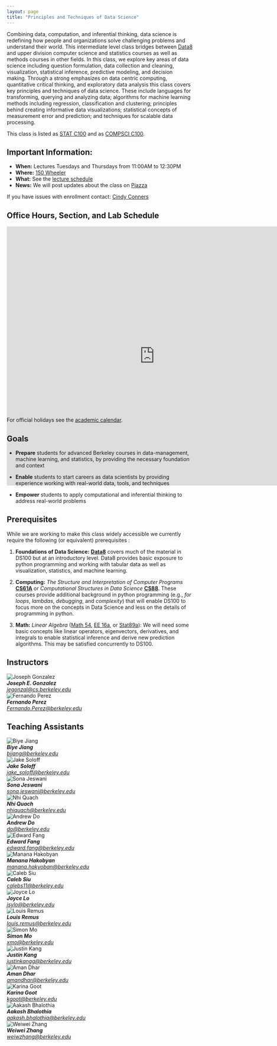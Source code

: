 ```yaml
---
layout: page
title: "Principles and Techniques of Data Science"
---
```


<!-- # DS100: Principles & Techniques of Data Science -->

Combining data, computation, and inferential thinking, data science is
redefining how people and organizations solve challenging problems and
understand their world. This intermediate level class bridges between
[Data8](http://data8.org) and upper division computer science and statistics
courses as well as methods courses in other fields. In this class, we explore
key areas of data science including question formulation, data collection and
cleaning, visualization, statistical inference, predictive modeling, and
decision making.​ Through a strong emphasizes on data centric computing,
quantitative critical thinking, and exploratory data analysis this class covers
key principles and techniques of data science. These include languages for
transforming, querying and analyzing data; algorithms for machine learning
methods including regression, classification and clustering; principles behind
creating informative data visualizations; statistical concepts of measurement
error and prediction; and techniques for scalable data processing.

This class is listed as [STAT C100](http://classes.berkeley.edu/content/2017-fall-stat-c100-001-lec-001) and as [COMPSCI C100](http://classes.berkeley.edu/content/2017-fall-compsci-c100-001-lec-001).

## Important Information:

* **When:** Lectures Tuesdays and Thursdays from 11:00AM to 12:30PM
* **Where:** [150 Wheeler ](http://www.berkeley.edu/map?wheeler)
* **What:** See the [lecture schedule](syllabus)
* **News:** We will post updates about the class on [Piazza](https://piazza.com/berkeley/spring2018/data100/home)

If you have issues with enrollment contact: <a href="mailto:csconners@cs.berkeley.edu?subject=[DS100 Enrollment]">Cindy Conners</a>




<!--

If you have enrolled in the wait-list please complete the following  <a href="https://goo.gl/forms/Ku5cu7L7cUbSaTKc2">Background Survey</a> we will use this to help in admitting students into the class.  Please sign up for Piazza to follow updates on the wait list.
 -->

## Office Hours, Section, and Lab Schedule

<div class="embed-wrapper" style="height:500px">
  <iframe src="https://calendar.google.com/calendar/embed?title=Data%20100%20Discussion%2C%20Lab%2C%20Office%20Hours&amp;mode=WEEK&amp;height=600&amp;wkst=1&amp;bgcolor=%23FFFFFF&amp;src=berkeley.edu_3iothuu50b7vt60vh265urvkgg%40group.calendar.google.com&amp;color=%2342104A&amp;src=berkeley.edu_q7fe1ocb0v0kdofsf0jb6tnv10%40group.calendar.google.com&amp;color=%23182C57&amp;ctz=America%2FLos_Angeles" style="border-width:0" width="800" height="700" frameborder="0" scrolling="no"></iframe>
</div>


For official holidays see the [academic calendar](http://registrar.berkeley.edu/sites/default/files/pdf/UCB_AcademicCalendar_2017-18_V3.pdf).


## Goals

* **Prepare** students for advanced Berkeley courses in data-management, machine learning, and statistics, by providing the necessary foundation and context

* **Enable** students to start careers as data scientists by providing experience working with real-world data, tools, and techniques

* **Empower** students to apply computational and inferential thinking to address real-world problems


## Prerequisites

While we are working to make this class widely accessible we currently require the following (or equivalent) prerequisites :

1. **Foundations of Data Science:** [**Data8**](http://data8.org/fa16/) covers much of the material in DS100 but at an introductory level.  Data8 provides basic exposure to python programming and working with tabular data as well as visualization, statistics, and machine learning.


1. **Computing:** *The Structure and Interpretation of Computer Programs* [**CS61A**](http://cs61a.org) or *Computational Structures in Data Science* [**CS88**](http://cs88-website.github.io).   These courses provide additional background in python programming (e.g., *for loops*, *lambdas*, *debugging*, and *complexity*) that will enable DS100 to focus more on the concepts in Data Science and less on the details of programming in python.

1. **Math:** *Linear Algebra* ([Math 54](https://math.berkeley.edu/~nadler/54fall2015.html), [EE 16a](http://inst.eecs.berkeley.edu/~ee16a/fa16/), or [Stat89a](https://www.stat.berkeley.edu/~mmahoney/s18-lads/)): We will need some basic concepts like linear operators, eigenvectors, derivatives, and integrals to enable statistical inference and derive new prediction algorithms.  This may be satisfied concurrently to DS100.




## Instructors

<section class="staff">
  <div class="staff__item">
    <img class="staff__img"
         src="https://jegonzal.github.io/assets/jegonzal.jpg"
         alt="Joseph Gonzalez" />
    <address>
      <strong>Joseph E. Gonzalez</strong><br>
      <a href="mailto:jegonzal@cs.berkeley.edu">jegonzal@cs.berkeley.edu</a>
    </address>
  </div>

  <div class="staff__item">
    <img class="staff__img"
         src="https://statistics.berkeley.edu/sites/default/files/faculty/fperez_headshot_lg.jpg"
         alt="Fernando Perez" />
    <address>
      <strong>Fernando Perez</strong><br>
      <a href="mailto:Fernando.Perez@berkeley.edu">Fernando.Perez@berkeley.edu</a>
    </address>
  </div>
</section>

## Teaching Assistants

<section class="staff">

  <div class="staff__item">
    <img class="staff__img"
         src="assets/images/BiyeJiang.jpg"
         alt="Biye Jiang" />
    <address>
      <strong>Biye Jiang</strong><br>
      <a href="mailto:bjiang@berkeley.edu">bjiang@berkeley.edu</a>
    </address>
  </div>

  <div class="staff__item">
    <img class="staff__img"
         src="assets/images/JakeSoloff.jpg"
         alt="Jake Soloff" />
    <address>
      <strong>Jake Soloff</strong><br>
      <a href="mailto:jake_soloff@berkeley.edu">jake_soloff@berkeley.edu</a>
    </address>
  </div>

  <div class="staff__item">
    <img class="staff__img"
         src="assets/images/SonaJeswani.jpg"
         alt="Sona Jeswani" />
    <address>
      <strong>Sona Jeswani</strong><br>
      <a href="mailto:sona.jeswani@berkeley.edu">sona.jeswani@berkeley.edu</a>
    </address>
  </div>

  <div class="staff__item">
    <img class="staff__img"
         src="assets/images/NhiQuach.jpg"
         alt="Nhi Quach" />
    <address>
      <strong>Nhi Quach</strong><br>
      <a href="mailto:nhiquach@berkeley.edu">nhiquach@berkeley.edu</a>
    </address>
  </div>

  <div class="staff__item">
    <img class="staff__img"
         src="assets/images/AndrewDo.png"
         alt="Andrew Do" />
    <address>
      <strong>Andrew Do</strong><br>
      <a href="mailto:do@berkeley.edu">do@berkeley.edu</a>
    </address>
  </div>

  <div class="staff__item">
    <img class="staff__img"
         src="assets/images/EdwardFang.png"
         alt="Edward Fang" />
    <address>
      <strong>Edward Fang</strong><br>
      <a href="mailto:edward.fang@berkeley.edu">edward.fang@berkeley.edu</a>
    </address>
  </div>

  <div class="staff__item">
    <img class="staff__img"
         src="assets/images/MananaHakobyan.png"
         alt="Manana Hakobyan" />
    <address>
      <strong>Manana Hakobyan</strong><br>
      <a href="mailto:manana.hakyoban@berkeley.edu">manana.hakyoban@berkeley.edu</a>
    </address>
  </div>

  <div class="staff__item">
    <img class="staff__img"
         src="assets/images/CalebSiu.png"
         alt="Caleb Siu" />
    <address>
      <strong>Caleb Siu</strong><br>
      <a href="mailto:calebs11@berkeley.edu">calebs11@berkeley.edu</a>
    </address>
  </div>

  <div class="staff__item">
    <img class="staff__img"
         src="assets/images/JoyceLo.png"
         alt="Joyce Lo" />
    <address>
      <strong>Joyce Lo</strong><br>
      <a href="mailto:jsylo@berkeley">jsylo@berkeley.edu</a>
    </address>
  </div>

  <div class="staff__item">
    <img class="staff__img"
         src="assets/images/LouisRemus.png"
         alt="Louis Remus" />
    <address>
      <strong>Louis Remus</strong><br>
      <a href="mailto:louis.remus@berkeley.edu">louis.remus@berkeley.edu</a>
    </address>
  </div>

  <div class="staff__item">
    <img class="staff__img"
         src="assets/images/SimonMo.png"
         alt="Simon Mo" />
    <address>
      <strong>Simon Mo</strong><br>
      <a href="mailto:xmo@berkeley.edu">xmo@berkeley.edu</a>
    </address>
  </div>
  
  <div class="staff__item">
    <img class="staff__img"
         src="assets/images/JustinKang.jpg"
         alt="Justin Kang" />
    <address>
      <strong>Justin Kang</strong><br>
      <a href="mailto:justinkangg@berkeley.edu">justinkangg@berkeley.edu</a>
    </address>
  </div>
  
  <div class="staff__item">
    <img class="staff__img"
         src="assets/images/AmanDhar.jpeg"
         alt="Aman Dhar" />
    <address>
      <strong>Aman Dhar</strong><br>
      <a href="mailto:amandhar@berkeley.edu">amandhar@berkeley.edu</a>
    </address>
  </div>
  
  <div class="staff__item">
    <img class="staff__img"
         src="assets/images/KarinaGoot.jpg"
         alt="Karina Goot" />
    <address>
      <strong>Karina Goot</strong><br>
      <a href="mailto:kgoot@berkeley.edu">kgoot@berkeley.edu</a>
    </address>
  </div>
  
  <div class="staff__item">
    <img class="staff__img"
         src="assets/images/AakashBhalothia.png"
         alt="Aakash Bhalothia" />
    <address>
      <strong>Aakash Bhalothia</strong><br>
      <a href="mailto:aakash.bhalothia@berkeley.edu">aakash.bhalothia@berkeley.edu</a>
    </address>
  </div>

  <div class="staff__item">
    <img class="staff__img"
         src="assets/images/WeiWeiZhang.png"
         alt="Weiwei Zhang" />
    <address>
      <strong>Weiwei Zhang</strong><br>
      <a href="mailto:weiwzhang@berkeley.edu">weiwzhang@berkeley.edu</a>
    </address>
  </div>
<section class="staff">


</section>
